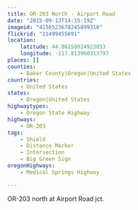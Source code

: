 ```yaml
---
title: OR-203 North - Airport Road
date: "2015-09-13T14:15:19Z"
imageid: "4156523678245899310"
flickrid: "21499455691"
location:
    latitude: 44.86158024923053
    longitude: -117.813960313797
places: []
counties:
    - Baker County|Oregon|United States
countries:
    - United States
states:
    - Oregon|United States
highwaytypes:
    - Oregon State Highway
highways:
    - OR-203
tags:
    - Shield
    - Distance Marker
    - Intersection
    - Big Green Sign
oregonHighways:
    - Medical Springs Highway

---
```

OR-203 north at Airport Road jct.